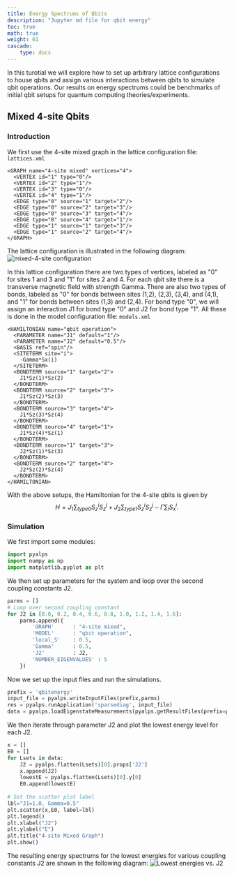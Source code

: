 ```yaml
---
title: Energy Spectrums of Qbits
description: "Jupyter md file for qbit energy"
toc: true
math: true
weight: 61
cascade:
    type: docs
---
```


In this turotial we will explore how to set up arbitrary lattice configurations to house qbits and assign various interactions between qbits to simulate qbit operations. Our results on energy spectrums could be benchmarks of initial qbit setups for quantum computing theories/experiments. 

## Mixed 4-site Qbits

### Introduction

We first use the 4-site mixed graph in the lattice configuration file: `lattices.xml`
```
<GRAPH name="4-site mixed" vertices="4"> 
  <VERTEX id="1" type="0"/>
  <VERTEX id="2" type="1"/>
  <VERTEX id="3" type="0"/>
  <VERTEX id="4" type="1"/>
  <EDGE type="0" source="1" target="2"/>
  <EDGE type="0" source="2" target="3"/>
  <EDGE type="0" source="3" target="4"/>
  <EDGE type="0" source="4" target="1"/>
  <EDGE type="1" source="1" target="3"/>
  <EDGE type="1" source="2" target="4"/>
</GRAPH> 
```

The lattice configuration is illustrated in the following diagram:
![mixed-4-site configuration](../../../../figs/qbits/mixed4sitesconfig.png)

In this lattice configuration there are two types of vertices, labeled as "0" for sites 1 and 3 and "1" for sites 2 and 4. For each qbit site there is a transverse magnetic field with strength Gamma. There are also two types of bonds, labeled as "0" for bonds between sites (1,2), (2,3), (3,4), and (4,1), and "1" for bonds between sites (1,3) and (2,4). For bond type "0", we will assign an interaction J1 for bond type "0" and J2 for bond type "1". All these is done in the model configuration file: `models.xml`
```
<HAMILTONIAN name="qbit operation">
  <PARAMETER name="J1" default="1"/>
  <PARAMETER name="J2" default="0.5"/>
  <BASIS ref="spin"/>
  <SITETERM site="i">
    -Gamma*Sx(i)
  </SITETERM>
  <BONDTERM source="1" target="2">
    J1*Sz(1)*Sz(2)
  </BONDTERM>
  <BONDTERM source="2" target="3">
    J1*Sz(2)*Sz(3)
  </BONDTERM>
  <BONDTERM source="3" target="4">
    J1*Sz(3)*Sz(4)
  </BONDTERM>
  <BONDTERM source="4" target="1">
    J1*Sz(4)*Sz(1)
  </BONDTERM>
  <BONDTERM source="1" target="3">
    J2*Sz(1)*Sz(3)
  </BONDTERM>
  <BONDTERM source="2" target="4">
    J2*Sz(2)*Sz(4)
  </BONDTERM>
</HAMILTONIAN>
```
With the above setups, the Hamiltonian for the 4-site qbits is given by
$$
H=J_{1} \sum_{type 0} S^i_z S^j_z + J_{2} \sum_{type 1} S^i_z S^j_z - \Gamma \sum_i S^i_x.
$$

### Simulation

We first import some modules:


```python
import pyalps
import numpy as np
import matplotlib.pyplot as plt
```

We then set up parameters for the system and loop over the second coupling constants J2. 


```python
parms = []
# Loop over second coupling constant
for J2 in [0.0, 0.2, 0.4, 0.6, 0.8, 1.0, 1.2, 1.4, 1.6]:
    parms.append({
        'GRAPH'      : "4-site mixed",
        'MODEL'      : "qbit operation",
        'local_S'    : 0.5,
        'Gamma'      : 0.5,
        'J2'         : J2,
        'NUMBER_EIGENVALUES' : 5
    })
```

Now we set up the input files and run the simulations.


```python
prefix = 'qbitenergy'
input_file = pyalps.writeInputFiles(prefix,parms)
res = pyalps.runApplication('sparsediag', input_file)
data = pyalps.loadEigenstateMeasurements(pyalps.getResultFiles(prefix=prefix))
```

We then iterate through parameter J2 and plot the lowest energy level for each J2.


```python
x = []
E0 = []
for Lsets in data:
    J2 = pyalps.flatten(Lsets)[0].props['J2']
    x.append(J2)
    lowestE = pyalps.flatten(Lsets)[0].y[0]
    E0.append(lowestE)
    
# Set the scatter plot label
lbl="J1=1.0, Gamma=0.5"
plt.scatter(x,E0, label=lbl)
plt.legend()
plt.xlabel("J2")
plt.ylabel("E")
plt.title("4-site Mixed Graph")
plt.show()

```

The resulting energy spectrums for the lowest energies for various coupling constants J2 are shown in the following diagram:
![Lowest energies vs. J2](../../../../figs/qbits/sites4mixed.png)


